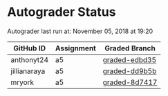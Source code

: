 # Autograder Status
Autograder last run at: November 05, 2018 at 19:20

| GitHub ID | Assignment | Graded Branch |
|-----------|------------|---------------|
| anthonyt24 | a5 | [graded-edbd35](https://github.com/Fall2018COMP401-001/a5-anthonyt24/tree/graded-edbd35) | 
| jillianaraya | a5 | [graded-dd9b5b](https://github.com/Fall2018COMP401-001/a5-jillianaraya/tree/graded-dd9b5b) | 
| mryork | a5 | [graded-8d7417](https://github.com/Fall2018COMP401-001/a5-mryork/tree/graded-8d7417) | 

